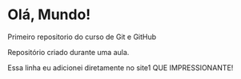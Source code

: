# Olá, Mundo!
 Primeiro repositorio do curso de Git e GitHub

 Repositório criado durante uma aula.

 Essa linha eu adicionei diretamente no site1 QUE IMPRESSIONANTE!
